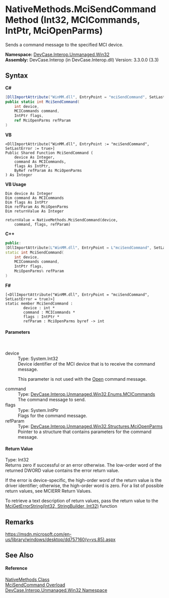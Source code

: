 # NativeMethods.MciSendCommand Method (Int32, MCICommands, IntPtr, MciOpenParms)
 

Sends a command message to the specified MCI device.

**Namespace:**&nbsp;<a href="N_DevCase_Interop_Unmanaged_Win32">DevCase.Interop.Unmanaged.Win32</a><br />**Assembly:**&nbsp;DevCase.Interop (in DevCase.Interop.dll) Version: 3.3.0.0 (3.3)

## Syntax

**C#**<br />
``` C#
[DllImportAttribute("WinMM.dll", EntryPoint = "mciSendCommand", SetLastError = true)]
public static int MciSendCommand(
	int device,
	MCICommands command,
	IntPtr flags,
	ref MciOpenParms refParam
)
```

**VB**<br />
``` VB
<DllImportAttribute("WinMM.dll", EntryPoint := "mciSendCommand", SetLastError := true>]
Public Shared Function MciSendCommand ( 
	device As Integer,
	command As MCICommands,
	flags As IntPtr,
	ByRef refParam As MciOpenParms
) As Integer
```

**VB Usage**<br />
``` VB Usage
Dim device As Integer
Dim command As MCICommands
Dim flags As IntPtr
Dim refParam As MciOpenParms
Dim returnValue As Integer

returnValue = NativeMethods.MciSendCommand(device, 
	command, flags, refParam)
```

**C++**<br />
``` C++
public:
[DllImportAttribute(L"WinMM.dll", EntryPoint = L"mciSendCommand", SetLastError = true)]
static int MciSendCommand(
	int device, 
	MCICommands command, 
	IntPtr flags, 
	MciOpenParms% refParam
)
```

**F#**<br />
``` F#
[<DllImportAttribute("WinMM.dll", EntryPoint = "mciSendCommand", SetLastError = true)>]
static member MciSendCommand : 
        device : int * 
        command : MCICommands * 
        flags : IntPtr * 
        refParam : MciOpenParms byref -> int 

```


#### Parameters
&nbsp;<dl><dt>device</dt><dd>Type: System.Int32<br />Device identifier of the MCI device that is to receive the command message. 

 This parameter is not used with the <a href="T_DevCase_Interop_Unmanaged_Win32_Enums_MCICommands">Open</a> command message.</dd><dt>command</dt><dd>Type: <a href="T_DevCase_Interop_Unmanaged_Win32_Enums_MCICommands">DevCase.Interop.Unmanaged.Win32.Enums.MCICommands</a><br />The command message to send.</dd><dt>flags</dt><dd>Type: System.IntPtr<br />Flags for the command message.</dd><dt>refParam</dt><dd>Type: <a href="T_DevCase_Interop_Unmanaged_Win32_Structures_MciOpenParms">DevCase.Interop.Unmanaged.Win32.Structures.MciOpenParms</a><br />Pointer to a structure that contains parameters for the command message.</dd></dl>

#### Return Value
Type: Int32<br />Returns zero if successful or an error otherwise. The low-order word of the returned DWORD value contains the error return value. 

 If the error is device-specific, the high-order word of the return value is the driver identifier; otherwise, the high-order word is zero. For a list of possible return values, see MCIERR Return Values. 

 To retrieve a text description of return values, pass the return value to the <a href="M_DevCase_Interop_Unmanaged_Win32_NativeMethods_MciGetErrorString">MciGetErrorString(Int32, StringBuilder, Int32)</a> function

## Remarks
<a href="https://msdn.microsoft.com/en-us/library/windows/desktop/dd757160(v=vs.85).aspx" target="_blank">https://msdn.microsoft.com/en-us/library/windows/desktop/dd757160(v=vs.85).aspx</a>

## See Also


#### Reference
<a href="T_DevCase_Interop_Unmanaged_Win32_NativeMethods">NativeMethods Class</a><br /><a href="Overload_DevCase_Interop_Unmanaged_Win32_NativeMethods_MciSendCommand">MciSendCommand Overload</a><br /><a href="N_DevCase_Interop_Unmanaged_Win32">DevCase.Interop.Unmanaged.Win32 Namespace</a><br />